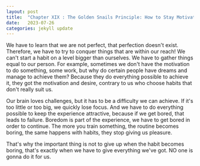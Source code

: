 ```yaml
---
layout: post
title:  "Chapter XIX : The Golden Snails Principle: How to Stay Motivated in Life and Work"
date:   2023-07-26
categories: jekyll update
---
```

We have to learn that we are not perfect, that perfection doesn't exist. Therefore, we have to try to conquer things that are within our reach! We can't start a habit on a level bigger than ourselves. We have to gather things equal to our person. For example, sometimes we don't have the motivation to do something, some work, but why do certain people have dreams and manage to achieve them? Because they do everything possible to achieve it, they got the motivation and desire, contrary to us who choose habits that don't really suit us.

Our brain loves challenges, but it has to be a difficulty we can achieve. If it's too little or too big, we quickly lose focus. And we have to do everything possible to keep the experience attractive, because if we get bored, that leads to failure. Boredom is part of the experience, we have to get bored in order to continue. The more you train something, the routine becomes boring, the same happens with habits, they stop giving us pleasure.

That's why the important thing is not to give up when the habit becomes boring, that's exactly when we have to give everything we've got. NO one is gonna do it for us.
